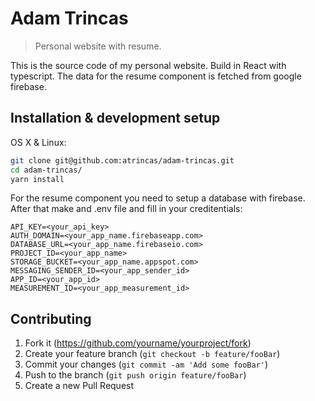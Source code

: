 # Adam Trincas

> Personal website with resume.

This is the source code of my personal website. Build in React with typescript. The data for the resume component is fetched from google firebase.

## Installation & development setup

OS X & Linux:

```sh
git clone git@github.com:atrincas/adam-trincas.git
cd adam-trincas/
yarn install
```

For the resume component you need to setup a database with firebase. After that make and .env file and fill in your creditentials:

```env
API_KEY=<your_api_key>
AUTH_DOMAIN=<your_app_name.firebaseapp.com>
DATABASE_URL=<your_app_name.firebaseio.com>
PROJECT_ID=<your_app_name>
STORAGE_BUCKET=<your_app_name.appspot.com>
MESSAGING_SENDER_ID=<your_app_sender_id>
APP_ID=<your_app_id>
MEASUREMENT_ID=<your_app_measurement_id>
```

## Contributing

1. Fork it (<https://github.com/yourname/yourproject/fork>)
2. Create your feature branch (`git checkout -b feature/fooBar`)
3. Commit your changes (`git commit -am 'Add some fooBar'`)
4. Push to the branch (`git push origin feature/fooBar`)
5. Create a new Pull Request
